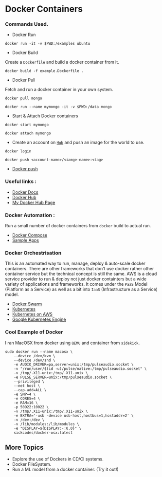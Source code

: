 # Docker Containers

### Commands Used. 

- Docker Run

`docker run -it -v $PWD:/examples ubuntu`

- Docker Build 
 
Create a `Dockerfile` and build a docker container from it.

`docker build -f example.Dockerfile .`

- Docker Pull 

Fetch and run a docker container in your own system.

`docker pull mongo`

`docker run --name mymongo -it -v $PWD:/data mongo`

- Start & Attach Docker containers

`docker start mymongo`

`docker attach mymongo`

- Create an account on [`Hub`](https://hub.docker.com/) and push an image for the world to use.

`docker login`

`docker push <account-name>/<iamge-name>:<tag> `

- [Docker push](https://docs.docker.com/engine/reference/commandline/push/)

### Useful links : 

- [Docker Docs](https://docs.docker.com/)
- [Docker Hub](https://hub.docker.com/)
- [My Docker Hub Page](https://hub.docker.com/u/prodrelworks)

### Docker Automation : 

Run a small number of docker containers from `docker` build to actual run.

- [Docker Compose](https://docs.docker.com/compose/)
- [Sample Apps](https://docs.docker.com/compose/samples-for-compose/)

### Docker Orchestrisation

This is an automated way to run, manage, deploy & auto-scale docker containers. There are other frameworks that don't use docker rather other container service but the technical concept is still the same. AWS is a cloud service provider to run & deploy not just docker containters but a wide variety of applications and frameworks. It comes under the `PaaS` Model (Platform as a Service) as well as a bit into `IaaS` (Infrastructure as a Service) model.

- [Docker Swarm](https://docs.docker.com/engine/swarm/swarm-tutorial/)
- [Kubernetes](https://kubernetes.io/)
- [Kubernetes on AWS](https://aws.amazon.com/kubernetes/)
- [Google Kubernetes Engine](https://cloud.google.com/kubernetes-engine)

### Cool Example of Docker 

I ran MacOSX from docker using `QEMU` and container from `sidekick`. 

```
sudo docker run --name macosx \
    --device /dev/kvm \
    --device /dev/snd \
    -e AUDIO_DRIVER=pa,server=unix:/tmp/pulseaudio.socket \
    -v "/run/user/$(id -u)/pulse/native:/tmp/pulseaudio.socket" \
    -v /tmp/.X11-unix:/tmp/.X11-unix \
    -e PULSE_SERVER=unix:/tmp/pulseaudio.socket \
    --privileged \
    --net host \
    --cap-add=ALL \
    -e SMP=4 \
    -e CORES=4 \
    -e RAM=16 \
    -p 50922:10022 \
    -v /tmp/.X11-unix:/tmp/.X11-unix \
    -e EXTRA='-usb -device usb-host,hostbus=1,hostaddr=2' \
    -v /dev:/dev \
    -v /lib/modules:/lib/modules \
    -e "DISPLAY=${DISPLAY:-:0.0}" \
    sickcodes/docker-osx:latest
```

## More Topics 

- Explore the use of Dockers in CD/CI systems.
- Docker FileSystem. 
- Run a ML model from a docker container. (Try it out!)
